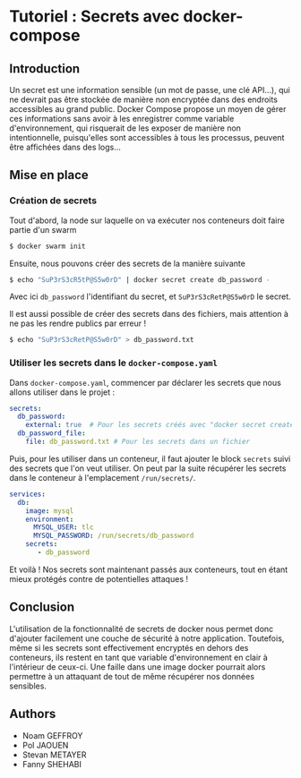 # Tutoriel : Secrets avec docker-compose

## Introduction

Un secret est une information sensible (un mot de passe, une clé API...), qui ne devrait pas être stockée de manière non encryptée dans des endroits accessibles au grand public. Docker Compose propose un moyen de gérer ces informations sans avoir à les enregistrer comme variable d'environnement, qui risquerait de les exposer de manière non intentionnelle, puisqu'elles sont accessibles à tous les processus, peuvent être affichées dans des logs...

## Mise en place

### Création de secrets

Tout d'abord, la node sur laquelle on va exécuter nos conteneurs doit faire partie d'un swarm
```bash
$ docker swarm init
```
Ensuite, nous pouvons créer des secrets de la manière suivante
```bash
$ echo "SuP3rS3cR5tP@S5w0rD" | docker secret create db_password -
```
Avec ici `db_password` l'identifiant du secret, et `SuP3rS3cRetP@S5w0rD` le secret.

Il est aussi possible de créer des secrets dans des fichiers, mais attention à ne pas les rendre publics par erreur !
```bash
$ echo "SuP3rS3cRetP@S5w0rD" > db_password.txt
```

### Utiliser les secrets dans le `docker-compose.yaml`

Dans `docker-compose.yaml`, commencer par déclarer les secrets que nous allons utiliser dans le projet :
```yaml
secrets:
  db_password:      
    external: true  # Pour les secrets créés avec "docker secret create"
  db_password_file:
    file: db_password.txt # Pour les secrets dans un fichier
```

Puis, pour les utiliser dans un conteneur, il faut ajouter le block `secrets` suivi des secrets que l'on veut utiliser. On peut par la suite récupérer les secrets dans le conteneur à l'emplacement `/run/secrets/`.

```yaml
services:
  db:
    image: mysql
    environment:
      MYSQL_USER: tlc
      MYSQL_PASSWORD: /run/secrets/db_password
    secrets:
       - db_password
```
Et voilà ! Nos secrets sont maintenant passés aux conteneurs, tout en étant mieux protégés contre de potentielles attaques !

## Conclusion

L'utilisation de la fonctionnalité de secrets de docker nous permet donc d'ajouter facilement une couche de sécurité à notre application. Toutefois, même si les secrets sont effectivement encryptés en dehors des conteneurs, ils restent en tant que variable d'environnement en clair à l'intérieur de ceux-ci. Une faille dans une image docker pourrait alors permettre à un attaquant de tout de même récupérer nos données sensibles.

##  Authors

 - Noam GEFFROY
 - Pol JAOUEN
 - Stevan METAYER
 - Fanny SHEHABI
